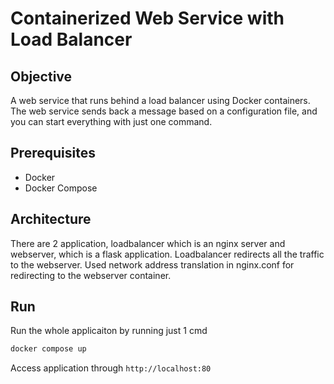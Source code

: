 # Containerized Web Service with Load Balancer

## Objective

A web service that runs behind a load balancer using Docker containers. The web service sends back a message based on a configuration file, and you can start everything with just one command.


## Prerequisites
- Docker
- Docker Compose 

## Architecture
There are 2 application, loadbalancer which is an nginx server and webserver, which is a flask application. 
Loadbalancer redirects all the traffic to the webserver. Used network address translation in nginx.conf for redirecting to the webserver container. 


## Run
Run the whole applicaiton by running just 1 cmd
```bash
docker compose up
```
 Access application through `http://localhost:80`

